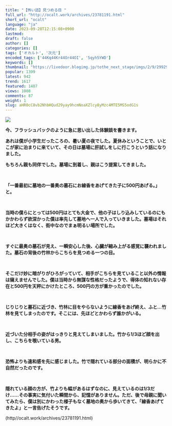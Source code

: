 ```yaml
---
title: "【怖い話】見つめる目 "
full_url: "http://ocalt.work/archives/23781191.html"
short_url: "ocalt"
language: "ja"
date: 2023-09-28T12:15:08+0900
lastmod: 
draft: false
author: []
categories: []
tags: ['オカルト', '次元']
encoded_tags: ['44Kq44Kr44Or44OI', '5qyh5YWD']
keywords: []
thumbnail: "https://livedoor.blogimg.jp/tothe_next_stage/imgs/2/9/29929f90.jpg"
popular: 1399
latest: 942
trend: 1617
featured: 1407
views: 1008
comments: 87
weight: 1
slug: aHR0cC8vb2NhbHQud29yay9hcmNoaXZlcy8yMzc4MTE5MS5odG1s
---
```


![](https://livedoor.blogimg.jp/tothe_next_stage/imgs/2/9/29929f90.jpg)

<div><p><b><p>今、フラッシュバックのように急に思い出した体験談を書きます。</p></b></p><p><b><p>あれは僕が小学生だったころの、暑い夏の夜でした。夏休みということで、いとこが家に泊まりに来ていて、その日は墓場に肝試しをしに行こうという話になりました。</p></b></p> <p><b><p>もちろん親も同伴でした。墓場に到着し、親はこう提案してきました。</p></b></p><p><b><p><br></p></b></p><p><b><p>「一番最初に墓地の一番奥の墓石にお線香をあげてきた子に500円あげる。」と。</p></b></p><p><b><p><br></p></b></p><p><b><p>当時の僕らにとっては500円はとても大金で、他の子はしり込みしているのにもかかわらず欲深かった僕は率先して墓地へ一人で入っていきました。墓場はそれほど大きくはなく、街中なのでまぁ明るい場所でした。</p></b></p><p><b><p><br></p></b></p><p><b><p>すぐに最奥の墓石が見え、一瞬安心した後、心臓が縮み上がる感覚に襲われました。墓石の背後の竹林からこちらを見つめる一つの目。</p></b></p><p><b><p><br></p></b></p><p><b><p>そこだけ妙に暗がりがひろがっていて、相手がこちらを見ていること以外の情報は窺えませんでした。僕は当時から無謀な性格だったようで、得体の知れない存在と500円を天秤にかけたところ、500円の方が重かったのでした。</p></b></p><p><b><p> <br></p></b></p><p><b><p>じりじりと墓石に近づき、竹林に目をやらないように線香をあげ終え、ふと…竹林を見てしまったのです。そこには、先ほどとかわらず誰かがいる。</p></b></p><p><b><p><br></p></b></p><p><b><p>近づいた分相手の姿がはっきりと見えてしまいました。竹から1/3ほど顔を出し、こちらを覗いている男。</p></b></p><p><b><p><br></p></b></p><p><b><p>恐怖よりも違和感を先に感じました。竹で隠れている部分の面積が、明らかに不自然だったのです。</p></b></p><p><b><p><br></p></b></p><p><b><p>隠れている顔の方が、竹よりも幅があるはずなのに、見えているのは1/3だけ……その事実に気付いた瞬間から、記憶がありません。ただ、後で母親に聞いてみたら、僕は別にかわった様子もなく墓地の奥から歩いてきて、「線香あげてきたよ」と一言告げたそうです。 </p></b></p> </div>

(http//ocalt.work/archives/23781191.html)
